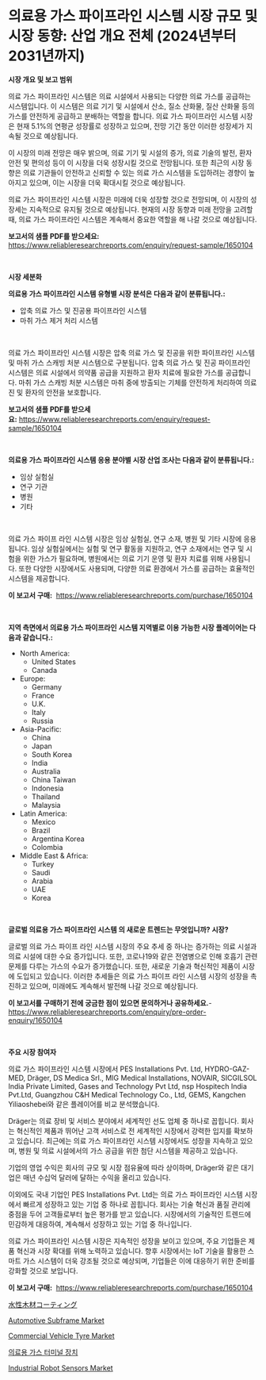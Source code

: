<p><h1>의료용 가스 파이프라인 시스템 시장 규모 및 시장 동향: 산업 개요 전체 (2024년부터 2031년까지)</h1></p><p><strong>시장 개요 및 보고 범위</strong></p>
<p><p>의료 가스 파이프라인 시스템은 의료 시설에서 사용되는 다양한 의료 가스를 공급하는 시스템입니다. 이 시스템은 의료 기기 및 시설에서 산소, 질소 산화물, 질산 산화물 등의 가스를 안전하게 공급하고 분배하는 역할을 합니다. 의료 가스 파이프라인 시스템 시장은 현재 5.1%의 연평균 성장률로 성장하고 있으며, 전망 기간 동안 이러한 성장세가 지속될 것으로 예상됩니다.</p><p>이 시장의 미래 전망은 매우 밝으며, 의료 기기 및 시설의 증가, 의료 기술의 발전, 환자 안전 및 편의성 등이 이 시장을 더욱 성장시킬 것으로 전망됩니다. 또한 최근의 시장 동향은 의료 기관들이 안전하고 신뢰할 수 있는 의료 가스 시스템을 도입하려는 경향이 높아지고 있으며, 이는 시장을 더욱 확대시킬 것으로 예상됩니다.</p><p>의료 가스 파이프라인 시스템 시장은 미래에 더욱 성장할 것으로 전망되며, 이 시장의 성장세는 지속적으로 유지될 것으로 예상됩니다. 현재의 시장 동향과 미래 전망을 고려할 때, 의료 가스 파이프라인 시스템은 계속해서 중요한 역할을 해 나갈 것으로 예상됩니다.</p></p>
<p><strong>보고서의 샘플 PDF를 받으세요:</strong> <a href="https://www.reliableresearchreports.com/enquiry/request-sample/1650104">https://www.reliableresearchreports.com/enquiry/request-sample/1650104</a></p>
<p>&nbsp;</p>
<p><strong>시장 세분화</strong></p>
<p><strong>의료용 가스 파이프라인 시스템 유형별 시장 분석은 다음과 같이 분류됩니다.:</strong></p>
<p><ul><li>압축 의료 가스 및 진공용 파이프라인 시스템</li><li>마취 가스 제거 처리 시스템</li></ul></p>
<p>&nbsp;</p>
<p><p>의료 가스 파이프라인 시스템 시장은 압축 의료 가스 및 진공을 위한 파이프라인 시스템 및 마취 가스 스캐빙 처분 시스템으로 구분됩니다. 압축 의료 가스 및 진공 파이프라인 시스템은 의료 시설에서 의약품 공급을 지원하고 환자 치료에 필요한 가스를 공급합니다. 마취 가스 스캐빙 처분 시스템은 마취 중에 방출되는 기체를 안전하게 처리하여 의료진 및 환자의 안전을 보호합니다.</p></p>
<p><strong>보고서의 샘플 PDF를 받으세요:</strong>&nbsp;<a href="https://www.reliableresearchreports.com/enquiry/request-sample/1650104">https://www.reliableresearchreports.com/enquiry/request-sample/1650104</a></p>
<p>&nbsp;</p>
<p><strong> 의료용 가스 파이프라인 시스템 응용 분야별 시장 산업 조사는 다음과 같이 분류됩니다.:</strong></p>
<p><ul><li>임상 실험실</li><li>연구 기관</li><li>병원</li><li>기타</li></ul></p>
<p>&nbsp;</p>
<p><p>의료 가스 파이프 라인 시스템 시장은 임상 실험실, 연구 소재, 병원 및 기타 시장에 응용됩니다. 임상 실험실에서는 실험 및 연구 활동을 지원하고, 연구 소재에서는 연구 및 시험을 위한 가스가 필요하며, 병원에서는 의료 기기 운영 및 환자 치료를 위해 사용됩니다. 또한 다양한 시장에서도 사용되며, 다양한 의료 환경에서 가스를 공급하는 효율적인 시스템을 제공합니다.</p></p>
<p><strong>이 보고서 구매:</strong>&nbsp; <a href="https://www.reliableresearchreports.com/purchase/1650104">https://www.reliableresearchreports.com/purchase/1650104</a></p>
<p>&nbsp;</p>
<p><strong>지역 측면에서 의료용 가스 파이프라인 시스템 지역별로 이용 가능한 시장 플레이어는 다음과 같습니다.:</strong></p>
<p><ul>
    <li>
        North America:
        <ul>
            <li>United States</li>
            <li>Canada</li>
        </ul>
    </li>
    <li>
        Europe:
        <ul>
            <li>Germany</li>
            <li>France</li>
            <li>U.K.</li>
            <li>Italy</li>
            <li>Russia</li>
        </ul>
    </li>
    <li>
        Asia-Pacific:
        <ul>
            <li>China</li>
            <li>Japan</li>
            <li>South Korea</li>
            <li>India</li>
            <li>Australia</li>
            <li>China Taiwan</li>
            <li>Indonesia</li>
            <li>Thailand</li>
            <li>Malaysia</li>
        </ul>
    </li>
    <li>
        Latin America:
        <ul>
            <li>Mexico</li>
            <li>Brazil</li>
            <li>Argentina Korea</li>
            <li>Colombia</li>
        </ul>
    </li>
    <li>
        Middle East & Africa:
        <ul>
            <li>Turkey</li>
            <li>Saudi</li>
            <li>Arabia</li>
            <li>UAE</li>
            <li>Korea</li>
        </ul>
    </li>
    </ul></p>
<p>&nbsp;</p>
<p><strong>글로벌 의료용 가스 파이프라인 시스템 의 새로운 트렌드는 무엇입니까? 시장?</strong></p>
<p><p>글로벌 의료 가스 파이프 라인 시스템 시장의 주요 추세 중 하나는 증가하는 의료 시설과 의료 시설에 대한 수요 증가입니다. 또한, 코로나19와 같은 전염병으로 인해 호흡기 관련 문제를 다루는 가스의 수요가 증가했습니다. 또한, 새로운 기술과 혁신적인 제품이 시장에 도입되고 있습니다. 이러한 추세들은 의료 가스 파이프 라인 시스템 시장의 성장을 촉진하고 있으며, 미래에도 계속해서 발전해 나갈 것으로 예상됩니다.</p></p>
<p><strong>이 보고서를 구매하기 전에 궁금한 점이 있으면 문의하거나 공유하세요.</strong>- <a href="https://www.reliableresearchreports.com/enquiry/pre-order-enquiry/1650104">https://www.reliableresearchreports.com/enquiry/pre-order-enquiry/1650104</a></p>
<p>&nbsp;</p>
<p><strong>주요 시장 참여자</strong></p>
<p><p>의료 가스 파이프라인 시스템 시장에서 PES Installations Pvt. Ltd, HYDRO-GAZ-MED, Dräger, DS Medica Srl., MIG Medical Installations, NOVAIR, SICGILSOL India Private Limited, Gases and Technology Pvt Ltd, nsp Hospitech India Pvt.Ltd, Guangzhou C&H Medical Technology Co., Ltd, GEMS, Kangchen Yiliaoshebei와 같은 플레이어를 비교 분석했습니다. </p><p>Dräger는 의료 장비 및 서비스 분야에서 세계적인 선도 업체 중 하나로 꼽힙니다. 회사는 혁신적인 제품과 뛰어난 고객 서비스로 전 세계적인 시장에서 강력한 입지를 확보하고 있습니다. 최근에는 의료 가스 파이프라인 시스템 시장에서도 성장을 지속하고 있으며, 병원 및 의료 시설에서의 가스 공급을 위한 첨단 시스템을 제공하고 있습니다. </p><p>기업의 영업 수익은 회사의 규모 및 시장 점유율에 따라 상이하며, Dräger와 같은 대기업은 매년 수십억 달러에 달하는 수익을 올리고 있습니다. </p><p>이외에도 국내 기업인 PES Installations Pvt. Ltd는 의료 가스 파이프라인 시스템 시장에서 빠르게 성장하고 있는 기업 중 하나로 꼽힙니다. 회사는 기술 혁신과 품질 관리에 중점을 두어 고객들로부터 높은 평가를 받고 있습니다. 시장에서의 기술적인 트렌드에 민감하게 대응하여, 계속해서 성장하고 있는 기업 중 하나입니다. </p><p>의료 가스 파이프라인 시스템 시장은 지속적인 성장을 보이고 있으며, 주요 기업들은 제품 혁신과 시장 확대를 위해 노력하고 있습니다. 향후 시장에서는 IoT 기술을 활용한 스마트 가스 시스템이 더욱 강조될 것으로 예상되며, 기업들은 이에 대응하기 위한 준비를 강화할 것으로 보입니다.</p></p>
<p><strong>이 보고서 구매:</strong>&nbsp;&nbsp;<a href="https://www.reliableresearchreports.com/purchase/1650104">https://www.reliableresearchreports.com/purchase/1650104</a></p>
<p><p><a href="https://github.com/ihabdkwlxs948/Market-Research-Report-List-1/blob/main/522553110814.md">水性木材コーティング</a></p><p><a href="https://issuu.com/reportprime-2/docs/automotive-subframe-market-size-2030.pptx">Automotive Subframe Market</a></p><p><a href="https://issuu.com/reportprime-2/docs/commercial-vehicle-tyre-market-size-2030.pptx">Commercial Vehicle Tyre Market</a></p><p><a href="https://github.com/Hubertstyenger6685/Market-Research-Report-List-1/blob/main/32025269914.md">의료용 가스 터미널 장치</a></p><p><a href="https://github.com/mabutironaldo/Market-Research-Report-List-3/blob/main/industrial-robot-sensors-market.md">Industrial Robot Sensors Market</a></p></p>
